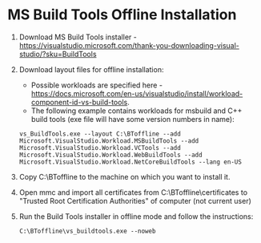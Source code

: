 # MS Build Tools Offline Installation

1. Download MS Build Tools installer - https://visualstudio.microsoft.com/thank-you-downloading-visual-studio/?sku=BuildTools  

2. Download layout files for offline installation:
    - Possible workloads are specified here - https://docs.microsoft.com/en-us/visualstudio/install/workload-component-id-vs-build-tools.
    - The following example contains workloads for msbuild and C++ build tools (exe file will have some version numbers in name):
    ```
    vs_BuildTools.exe --layout C:\BToffline --add Microsoft.VisualStudio.Workload.MSBuildTools --add Microsoft.VisualStudio.Workload.VCTools --add Microsoft.VisualStudio.Workload.WebBuildTools --add Microsoft.VisualStudio.Workload.NetCoreBuildTools --lang en-US
    ```

3. Copy C:\BToffline to the machine on which you want to install it.

4. Open mmc and import all certificates from C:\BToffline\certificates to "Trusted Root Certification Authorities" of computer (not current user)  

5. Run the Build Tools installer in offline mode and follow the instructions:
    ```
    C:\BToffline\vs_buildtools.exe --noweb
    ```